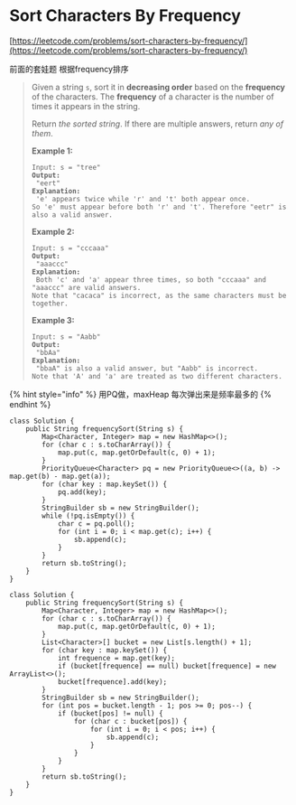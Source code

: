 # Sort Characters By Frequency

[https://leetcode.com/problems/sort-characters-by-frequency/](https://leetcode.com/problems/sort-characters-by-frequency/)

前面的套娃题 根据frequency排序

> Given a string `s`, sort it in **decreasing order** based on the **frequency** of the characters. The **frequency** of a character is the number of times it appears in the string.
>
> Return _the sorted string_. If there are multiple answers, return _any of them_.
>
> &#x20;
>
> **Example 1:**
>
> <pre><code>Input: s = "tree"
> <strong>Output:
> </strong> "eert"
> <strong>Explanation:
> </strong> 'e' appears twice while 'r' and 't' both appear once.
> So 'e' must appear before both 'r' and 't'. Therefore "eetr" is also a valid answer.</code></pre>
>
> **Example 2:**
>
> <pre><code>Input: s = "cccaaa"
> <strong>Output:
> </strong> "aaaccc"
> <strong>Explanation:
> </strong> Both 'c' and 'a' appear three times, so both "cccaaa" and "aaaccc" are valid answers.
> Note that "cacaca" is incorrect, as the same characters must be together.</code></pre>
>
> **Example 3:**
>
> <pre><code>Input: s = "Aabb"
> <strong>Output:
> </strong> "bbAa"
> <strong>Explanation:
> </strong> "bbaA" is also a valid answer, but "Aabb" is incorrect.
> Note that 'A' and 'a' are treated as two different characters.</code></pre>

{% hint style="info" %}
用PQ做，maxHeap 每次弹出来是频率最多的
{% endhint %}

```
class Solution {
    public String frequencySort(String s) {
        Map<Character, Integer> map = new HashMap<>();
        for (char c : s.toCharArray()) {
            map.put(c, map.getOrDefault(c, 0) + 1);
        }
        PriorityQueue<Character> pq = new PriorityQueue<>((a, b) -> map.get(b) - map.get(a));
        for (char key : map.keySet()) {
            pq.add(key);
        }
        StringBuilder sb = new StringBuilder();
        while (!pq.isEmpty()) {
            char c = pq.poll();
            for (int i = 0; i < map.get(c); i++) {
                sb.append(c);
            }
        }
        return sb.toString();
    }
}
```

```
class Solution {
    public String frequencySort(String s) {
        Map<Character, Integer> map = new HashMap<>();
        for (char c : s.toCharArray()) {
            map.put(c, map.getOrDefault(c, 0) + 1);
        }
        List<Character>[] bucket = new List[s.length() + 1];
        for (char key : map.keySet()) {
            int frequence = map.get(key);
            if (bucket[frequence] == null) bucket[frequence] = new ArrayList<>();
            bucket[frequence].add(key);
        }
        StringBuilder sb = new StringBuilder();
        for (int pos = bucket.length - 1; pos >= 0; pos--) {
            if (bucket[pos] != null) {
                for (char c : bucket[pos]) {
                    for (int i = 0; i < pos; i++) {
                        sb.append(c);
                    }
                }
            }
        }
        return sb.toString();
    }
}
```
